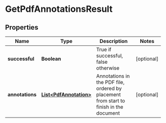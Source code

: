 
# GetPdfAnnotationsResult

## Properties
Name | Type | Description | Notes
------------ | ------------- | ------------- | -------------
**successful** | **Boolean** | True if successful, false otherwise |  [optional]
**annotations** | [**List&lt;PdfAnnotation&gt;**](PdfAnnotation.md) | Annotations in the PDF file, ordered by placement from start to finish in the document |  [optional]



